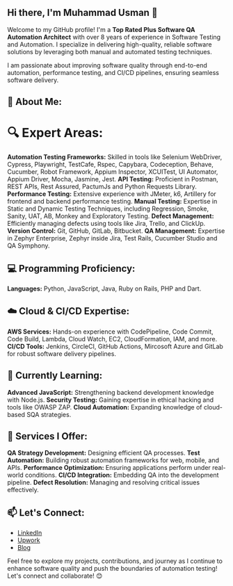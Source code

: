 ## Hi there, I'm Muhammad Usman 👋

Welcome to my GitHub profile! I'm a **Top Rated Plus Software QA Automation Architect** with over 8 years of experience in Software Testing and Automation. I specialize in delivering high-quality, reliable software solutions by leveraging both manual and automated testing techniques.

I am passionate about improving software quality through end-to-end automation, performance testing, and CI/CD pipelines, ensuring seamless software delivery.

## 🚀 About Me:

# 🔍 Expert Areas:

**Automation Testing Frameworks:** Skilled in tools like Selenium WebDriver, Cypress, Playwright, TestCafe, Rspec, Capybara, Codeception, Behave, Cucumber, Robot Framework, Appium Inspector, XCUITest, UI Automator, Appium Driver, Mocha, Jasmine, Jest.
**API Testing:** Proficient in Postman, REST APIs, Rest Assured, PactumJs and Python Requests Library.
**Performance Testing:** Extensive experience with JMeter, k6, Artillery for frontend and backend performance testing.
**Manual Testing:** Expertise in Static and Dynamic Testing Techniques, including Regression, Smoke, Sanity, UAT, AB, Monkey and Exploratory Testing.
**Defect Management:** Efficiently managing defects using tools like Jira, Trello, and ClickUp.
**Version Control:** Git, GitHub, GitLab, Bitbucket.
**QA Management:** Expertise in Zephyr Enterprise, Zephyr inside Jira, Test Rails, Cucumber Studio and QA Symphony. 

## 💻 Programming Proficiency:

**Languages:** Python, JavaScript, Java, Ruby on Rails, PHP and Dart.

## ☁️ Cloud & CI/CD Expertise:

**AWS Services:** Hands-on experience with CodePipeline, Code Commit, Code Build, Lambda, Cloud Watch, EC2, CloudFormation, IAM, and more.
**CI/CD Tools:** Jenkins, CircleCI, GitHub Actions, Mircosoft Azure and GitLab for robust software delivery pipelines.

## 🌱 Currently Learning:

**Advanced JavaScript:** Strengthening backend development knowledge with Node.js.
**Security Testing:** Gaining expertise in ethical hacking and tools like OWASP ZAP.
**Cloud Automation:** Expanding knowledge of cloud-based SQA strategies.

## 💼 Services I Offer:

**QA Strategy Development:** Designing efficient QA processes.
**Test Automation:** Building robust automation frameworks for web, mobile, and APIs.
**Performance Optimization:** Ensuring applications perform under real-world conditions.
**CI/CD Integration:** Embedding QA into the development pipeline.
**Defect Resolution:** Managing and resolving critical issues effectively.

<!-- ## 📈 GitHub Stats:

![Your GitHub Stats](https://github-readme-stats.vercel.app/api?username=usman-sardar&show_icons=true&hide_title=true&count_private=true&hide=prs&theme=radical)  -->

## 📫 Let's Connect:

- [LinkedIn](https://www.linkedin.com/in/sdet-muhammadusman/)
- [Upwork](https://www.upwork.com/freelancers/link2muhammadusman)
- [Blog](https://medium.com/@link2muhammadusman)

Feel free to explore my projects, contributions, and journey as I continue to enhance software quality and push the boundaries of automation testing! Let's connect and collaborate! 😊
